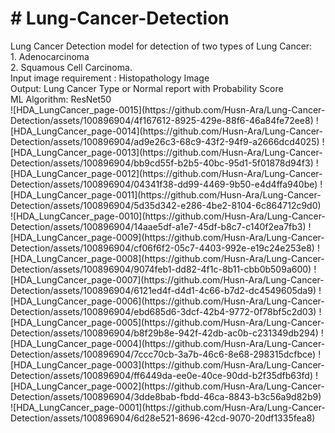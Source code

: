 <h1># Lung-Cancer-Detection</h1>
<div>Lung Cancer Detection model for detection of two types of Lung Cancer:<br/> 1. Adenocarcinoma<br/> 2. Squamous Cell Carcinoma.<br/>
Input image requirement : Histopathology Image<br/>
Output: Lung Cancer Type or Normal report with Probability Score<br/>
ML Algorithm: ResNet50


</div>
![HDA_LungCancer_page-0015](https://github.com/Husn-Ara/Lung-Cancer-Detection/assets/100896904/4f167612-8925-429e-88f6-46a84fe72ee8)
![HDA_LungCancer_page-0014](https://github.com/Husn-Ara/Lung-Cancer-Detection/assets/100896904/ad9e26c3-68c9-43f2-94f9-a2666dcd4025)
![HDA_LungCancer_page-0013](https://github.com/Husn-Ara/Lung-Cancer-Detection/assets/100896904/bb9cd55f-b2b5-40bc-95d1-5f01878d94f3)
![HDA_LungCancer_page-0012](https://github.com/Husn-Ara/Lung-Cancer-Detection/assets/100896904/04341f38-dd99-4469-9b50-e4d4ffa940be)
![HDA_LungCancer_page-0011](https://github.com/Husn-Ara/Lung-Cancer-Detection/assets/100896904/5d35d342-e286-4be2-8104-6c864712c9d0)
![HDA_LungCancer_page-0010](https://github.com/Husn-Ara/Lung-Cancer-Detection/assets/100896904/14aae5df-a1e7-45df-b8c7-c140f2ea7fb3)
![HDA_LungCancer_page-0009](https://github.com/Husn-Ara/Lung-Cancer-Detection/assets/100896904/cf06f6f2-05c7-4403-992e-e19c24e253e8)
![HDA_LungCancer_page-0008](https://github.com/Husn-Ara/Lung-Cancer-Detection/assets/100896904/9074feb1-dd82-4f1c-8b11-cbb0b509a600)
![HDA_LungCancer_page-0007](https://github.com/Husn-Ara/Lung-Cancer-Detection/assets/100896904/6121ed4f-d4d1-4c66-b7d2-dc4549605da9)
![HDA_LungCancer_page-0006](https://github.com/Husn-Ara/Lung-Cancer-Detection/assets/100896904/ebd685d6-3dcf-42b4-9772-0f78bf5c2d03)
![HDA_LungCancer_page-0005](https://github.com/Husn-Ara/Lung-Cancer-Detection/assets/100896904/b8f29b8e-942f-42db-ac0b-c231349db294)
![HDA_LungCancer_page-0004](https://github.com/Husn-Ara/Lung-Cancer-Detection/assets/100896904/7ccc70cb-3a7b-46c6-8e68-298315dcfbce)
![HDA_LungCancer_page-0003](https://github.com/Husn-Ara/Lung-Cancer-Detection/assets/100896904/ff6449da-ee0e-40ce-90dd-b2f35dfb63fd)
![HDA_LungCancer_page-0002](https://github.com/Husn-Ara/Lung-Cancer-Detection/assets/100896904/3dde8bab-fbdd-46ca-8843-b3c56a9d82b9)
![HDA_LungCancer_page-0001](https://github.com/Husn-Ara/Lung-Cancer-Detection/assets/100896904/6d28e521-8696-42cd-9070-20df1335fea8)
